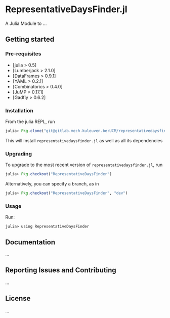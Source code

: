 # RepresentativeDaysFinder.jl


A Julia Module to  ...

## Getting started

### Pre-requisites

- [julia > 0.5]
- [Lumberjack > 2.1.0]
- [DataFrames > 0.9.1]
- [YAML > 0.2.1]
- [Combinatorics > 0.4.0]
- [JuMP > 0.17.1]
- [Gadfly > 0.6.2]

### Installation

From the julia REPL, run

```julia
julia> Pkg.clone("git@gitlab.mech.kuleuven.be:UCM/representativedaysfinder.jl.git", "RepresentativeDaysFinder")
```

This will install `representativedaysfinder.jl` as well as all its dependencies

### Upgrading

To upgrade to the most recent version of `representativedaysfinder.jl`, run


```julia
julia> Pkg.checkout("RepresentativeDaysFinder")
```

Alternatively, you can specify a branch, as in

```julia
julia> Pkg.checkout("RepresentativeDaysFinder", "dev")
```


### Usage

Run:

```
julia> using RepresentativeDaysFinder
```

## Documentation

...

## Reporting Issues and Contributing

...

## License

...
